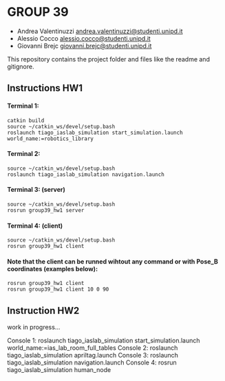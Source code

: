 # GROUP 39
- Andrea Valentinuzzi 	andrea.valentinuzzi@studenti.unipd.it
- Alessio Cocco 		    alessio.cocco@studenti.unipd.it
- Giovanni Brejc 		    giovanni.brejc@studenti.unipd.it

This repository contains the project folder and files like the readme and gitignore.

## Instructions HW1
#### Terminal 1:
	catkin build
	source ~/catkin_ws/devel/setup.bash
	roslaunch tiago_iaslab_simulation start_simulation.launch world_name:=robotics_library

#### Terminal 2:
	source ~/catkin_ws/devel/setup.bash
	roslaunch tiago_iaslab_simulation navigation.launch

#### Terminal 3: (server)
	source ~/catkin_ws/devel/setup.bash
	rosrun group39_hw1 server

#### Terminal 4: (client)
	source ~/catkin_ws/devel/setup.bash
	rosrun group39_hw1 client
	
#### Note that the client can be runned wihtout any command or with Pose_B coordinates (examples below):
	rosrun group39_hw1 client
	rosrun group39_hw1 client 10 0 90

## Instruction HW2
work in progress...

Console 1:
	roslaunch tiago_iaslab_simulation start_simulation.launch world_name:=ias_lab_room_full_tables
Console 2:
	roslaunch tiago_iaslab_simulation apriltag.launch
Console 3:
	roslaunch tiago_iaslab_simulation navigation.launch
Console 4:
	rosrun tiago_iaslab_simulation human_node